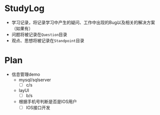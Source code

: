 # StudyLog
+ 学习记录，将记录学习中产生的疑问、工作中出现的Bug以及相关的解决方案（如果有）
+ 问题将被记录在`Question`目录
+ 观点、思想将被记录在`Standpoint`目录

# Plan
+ 信息管理demo  
  + mysql/sqlserver
    - [ ] c/s  
  + layUI  
    - [ ] b/s
  + 根据手机号判断是否是IOS用户
    - [ ] IOS接口开发
